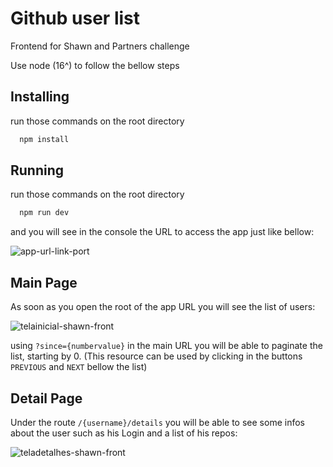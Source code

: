 
# Github user list

Frontend for Shawn and Partners challenge

Use node (16^) to follow the bellow steps

## Installing

run those commands on the root directory

```bash
  npm install
```


## Running



run those commands on the root directory

```bash
  npm run dev
```
    
and you will see in the console the URL to access the app just like bellow:

![app-url-link-port](https://user-images.githubusercontent.com/49080260/233885646-9ce4ddd5-29f5-4c1a-b127-2deb6d1d5448.PNG)

## Main Page

As soon as you open the root of the app URL you will see the list of users: 


![telainicial-shawn-front](https://user-images.githubusercontent.com/49080260/233883879-576f4fcf-0cd5-494f-83ad-c1506c524a94.PNG)


using `?since={numbervalue}` in the main URL you will be able to paginate the list, starting by 0. (This resource can be used by clicking in the buttons `PREVIOUS` and `NEXT` bellow the list)

## Detail Page

Under the route `/{username}/details` you will be able to see some infos about the user such as his Login and a list of his repos: 

![teladetalhes-shawn-front](https://user-images.githubusercontent.com/49080260/233883920-a255024a-949d-4ca3-96aa-d0e8277e2871.PNG)

